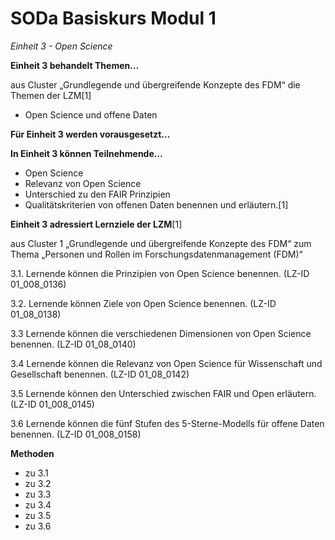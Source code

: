 <!--

author: Canan Hastik  
email:    
version:  v1
language: DE

icon:     https://raw.githubusercontent.com/chastik/Beratung_Dateityp_Bild/refs/heads/main/SODa-Logo_full.svg
link:     https://raw.githubusercontent.com/chastik/Beratung/refs/heads/main/soda.css

comment:  WissKi SODA OERs

-->

# SODa Basiskurs Modul 1 

*Einheit 3 - Open Science*

**Einheit 3 behandelt Themen…**

aus Cluster „Grundlegende und übergreifende Konzepte des FDM“ die Themen der LZM[1]

- Open Science und offene Daten

**Für Einheit 3 werden vorausgesetzt…**



**In Einheit 3 können Teilnehmende…**

- Open Science
- Relevanz von Open Science
- Unterschied zu den FAIR Prinzipien
- Qualitätskriterien von offenen Daten
benennen und erläutern.[1]

**Einheit 3 adressiert Lernziele der LZM**[1]

aus Cluster 1 „Grundlegende und übergreifende Konzepte des FDM“ zum Thema „Personen und Rollen im Forschungsdatenmanagement (FDM)“

3.1. Lernende können die Prinzipien von Open Science benennen. (LZ-ID 01_008_0136)

3.2. Lernende können Ziele von Open Science benennen. (LZ-ID 01_08_0138)

3.3  Lernende können die verschiedenen Dimensionen von Open Science benennen. (LZ-ID 01_08_0140)

3.4  Lernende können die Relevanz von Open Science für Wissenschaft und Gesellschaft benennen. (LZ-ID 01_08_0142)

3.5  Lernende können den Unterschied zwischen FAIR und Open erläutern. (LZ-ID 01_008_0145)

3.6  Lernende können die fünf Stufen des 5-Sterne-Modells für offene Daten benennen. (LZ-ID 01_008_0158)


**Methoden**

- zu 3.1 
- zu 3.2
- zu 3.3
- zu 3.4
- zu 3.5
- zu 3.6




	
	
